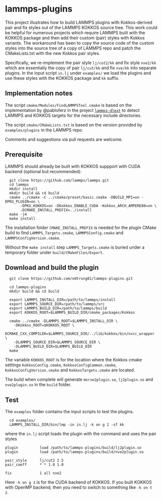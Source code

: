 # lammps-plugins

This project illustrates how to build LAMMPS plugins with Kokkos-derived pair and fix styles out of the LAMMPS KOKKOS source tree. This work could be helpful for numerous projects which require LAMMPS built with the KOKKOS package and then add their custom (pair) styles with Kokkos variants.  The workaround has been to copy the source code of the custom styles into the source tree of a copy of LAMMPS repo and patch the CMakeLists.txt with the new Kokkos pair styles. 

Specifically, we re-implement the pair style `lj/cut2/kk` and fix style `nve2/kk` which are essentially the copy of pair `lj/cut/kk` and fix `nve/kk` into separate plugins.  In the input script `in.lj` under `examples/` we load the plugins and use these styles with the KOKKOS package and `kk` suffix.

## Implementation notes

The script `cmake/Modules/FindLAMMPSTool.cmake` is based on the implementation by @pabloferz in the project [`lammps-dlext`](https://github.com/SSAGESLabs/lammps-dlext) to detect LAMMPS and KOKKOS targets for the necessary include directories.

The script `cmake/CMakeLists.txt` is based on the version provided by `examples/plugins` in the LAMMPS repo.

Comments and suggestions via pull requests are welcome.

## Prerequisite

LAMMPS should already be built with KOKKOS suppport with CUDA backend (optional but recommended):

```
  git clone https://github.com/lammps/lammps.git
  cd lammps
  mkdir install
  mkdir build && cd build
  cmake ../cmake -C ../cmake/preset/basic.cmake -DBUILD_MPI=on -DPKG_PLUGIN=on \
       -DPKG_KOKKOS=on -DKokkos_ENABLE_CUDA -Kokkos_ARCH_AMPERE80=on \
       -DCMAKE_INSTALL_PREFIX=../install
  make -j4
  make install
```

The installation folder `CMAKE_INSTALL_PREFIX` is needed for the plugin CMake build to find `LAMMPS_Targets.cmake`, `LAMMPSConfig.cmake` and `LAMMPSConfigVersion.cmake`.

Without the `make install` step  `LAMMPS_Targets.cmake` is buried under a temporary folder under `build/CMakeFiles/Export`.

## Download and build the plugin

```
  git clone https://github.com/ndtrung81/lammps-plugins.git

  cd lammps-plugins
  mkdir build && cd build

  export LAMMPS_INSTALL_DIR=/path/to/lammps/install
  export LAMMPS_SOURCE_DIR=/path/to/lammps/src
  export LAMMPS_BUILD_DIR=/path/to/lammps/build
  export KOKKOS_ROOT=$LAMMPS_BUILD_DIR/cmake_packages/Kokkos

  cmake ../cmake -DLAMMPS_ROOT=$LAMMPS_INSTALL_DIR \
    -DKokkos_ROOT=$KOKKOS_ROOT \
    -DCMAKE_CXX_COMPILER=$LAMMPS_SOURCE_DIR/../lib/kokkos/bin/nvcc_wrapper \
    -DLAMMPS_SOURCE_DIR=$LAMMPS_SOURCE_DIR \
    -DLAMMPS_BUILD_DIR=$LAMMPS_BUILD_DIR
  make
```


The variable `KOKKOS_ROOT` is for the location where the Kokkos cmake settings `KokkosConfig.cmake`, `KokkosConfigCommon.cmake`, `KokkosConfigVersion.cmake` and `KokkosTargets.cmake` are located.

The build when complete will generate `morse2plugin.so`, `lj2plugin.so` and `nve2plugin.so` in the `build` folder.

## Test

The `examples` folder contains the input scripts to test the plugins.

```
  cd examples/
  LAMMPS_INSTALL_DIR/bin/lmp -in in.lj -k on g 1 -sf kk
```

where the `in.lj` script loads the plugin with the command and uses the pair styles

```
plugin          load /path/to/lammps-plugins/build/lj2plugin.so
plugin          load /path/to/lammps-plugins/build/nve2plugin.so

pair_style      lj/cut2 2.5
pair_coeff      * * 1.0 1.0

fix             1 all nve2
```

Here `-k on g 1` is for the CUDA backend of KOKKOS. If you built KOKKOS with OpenMP backend, then you need to switch to something like `-k on t 2`.


